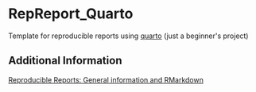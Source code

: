 # RepReport_Quarto
Template for reproducible reports using [quarto](https://quarto.org/) (just a beginner's project)

## Additional Information
[Reproducible Reports: General information and RMarkdown](https://bioconnector.github.io/workshops/r-rmarkdown.html)
